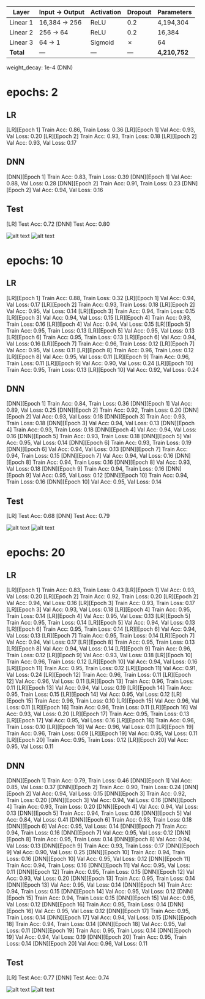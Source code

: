 | Layer     | Input → Output  | Activation | Dropout | Parameters  |
|-----------|------------------|------------|---------|-------------|
| Linear 1  | 16,384 → 256     | ReLU       | 0.2     | 4,194,304   |
| Linear 2  | 256 → 64        | ReLU       | 0.2     | 16,384     |
| Linear 3  | 64 → 1          | Sigmoid    | ✗       | 64         |
| **Total** | —                | —          | —       | **4,210,752** |

weight_decay: 1e-4 (DNN)

# epochs: 2
## LR
[LR][Epoch 1] Train Acc: 0.86, Train Loss: 0.36
[LR][Epoch 1] Val Acc: 0.93, Val Loss: 0.20
[LR][Epoch 2] Train Acc: 0.93, Train Loss: 0.18
[LR][Epoch 2] Val Acc: 0.93, Val Loss: 0.17

## DNN
[DNN][Epoch 1] Train Acc: 0.83, Train Loss: 0.39
[DNN][Epoch 1] Val Acc: 0.88, Val Loss: 0.28
[DNN][Epoch 2] Train Acc: 0.91, Train Loss: 0.23
[DNN][Epoch 2] Val Acc: 0.94, Val Loss: 0.16

## Test
[LR] Test Acc: 0.72
[DNN] Test Acc: 0.80

![alt text](./images/flow2.png)
![alt text](./images/bar2.png)

# epochs: 10
## LR
[LR][Epoch 1] Train Acc: 0.88, Train Loss: 0.32
[LR][Epoch 1] Val Acc: 0.94, Val Loss: 0.17
[LR][Epoch 2] Train Acc: 0.93, Train Loss: 0.18
[LR][Epoch 2] Val Acc: 0.95, Val Loss: 0.14
[LR][Epoch 3] Train Acc: 0.94, Train Loss: 0.15
[LR][Epoch 3] Val Acc: 0.94, Val Loss: 0.15
[LR][Epoch 4] Train Acc: 0.93, Train Loss: 0.16
[LR][Epoch 4] Val Acc: 0.94, Val Loss: 0.15
[LR][Epoch 5] Train Acc: 0.95, Train Loss: 0.13
[LR][Epoch 5] Val Acc: 0.95, Val Loss: 0.13
[LR][Epoch 6] Train Acc: 0.95, Train Loss: 0.13
[LR][Epoch 6] Val Acc: 0.94, Val Loss: 0.16
[LR][Epoch 7] Train Acc: 0.96, Train Loss: 0.12
[LR][Epoch 7] Val Acc: 0.95, Val Loss: 0.11
[LR][Epoch 8] Train Acc: 0.96, Train Loss: 0.12
[LR][Epoch 8] Val Acc: 0.95, Val Loss: 0.11
[LR][Epoch 9] Train Acc: 0.96, Train Loss: 0.11
[LR][Epoch 9] Val Acc: 0.90, Val Loss: 0.24
[LR][Epoch 10] Train Acc: 0.95, Train Loss: 0.13
[LR][Epoch 10] Val Acc: 0.92, Val Loss: 0.24

## DNN
[DNN][Epoch 1] Train Acc: 0.84, Train Loss: 0.36
[DNN][Epoch 1] Val Acc: 0.89, Val Loss: 0.25
[DNN][Epoch 2] Train Acc: 0.92, Train Loss: 0.20
[DNN][Epoch 2] Val Acc: 0.93, Val Loss: 0.18
[DNN][Epoch 3] Train Acc: 0.93, Train Loss: 0.18
[DNN][Epoch 3] Val Acc: 0.94, Val Loss: 0.13
[DNN][Epoch 4] Train Acc: 0.93, Train Loss: 0.18
[DNN][Epoch 4] Val Acc: 0.94, Val Loss: 0.16
[DNN][Epoch 5] Train Acc: 0.93, Train Loss: 0.18
[DNN][Epoch 5] Val Acc: 0.95, Val Loss: 0.14
[DNN][Epoch 6] Train Acc: 0.93, Train Loss: 0.19
[DNN][Epoch 6] Val Acc: 0.94, Val Loss: 0.13
[DNN][Epoch 7] Train Acc: 0.94, Train Loss: 0.15
[DNN][Epoch 7] Val Acc: 0.94, Val Loss: 0.16
[DNN][Epoch 8] Train Acc: 0.94, Train Loss: 0.16
[DNN][Epoch 8] Val Acc: 0.93, Val Loss: 0.18
[DNN][Epoch 9] Train Acc: 0.94, Train Loss: 0.16
[DNN][Epoch 9] Val Acc: 0.95, Val Loss: 0.12
[DNN][Epoch 10] Train Acc: 0.94, Train Loss: 0.16
[DNN][Epoch 10] Val Acc: 0.95, Val Loss: 0.14

## Test
[LR] Test Acc: 0.68
[DNN] Test Acc: 0.79

![alt text](./images/flow10.png)
![alt text](./images/bar10.png)
# epochs: 20
## LR
[LR][Epoch 1] Train Acc: 0.83, Train Loss: 0.43
[LR][Epoch 1] Val Acc: 0.93, Val Loss: 0.20
[LR][Epoch 2] Train Acc: 0.92, Train Loss: 0.20
[LR][Epoch 2] Val Acc: 0.94, Val Loss: 0.16
[LR][Epoch 3] Train Acc: 0.93, Train Loss: 0.17
[LR][Epoch 3] Val Acc: 0.93, Val Loss: 0.18
[LR][Epoch 4] Train Acc: 0.95, Train Loss: 0.14
[LR][Epoch 4] Val Acc: 0.95, Val Loss: 0.13
[LR][Epoch 5] Train Acc: 0.95, Train Loss: 0.14
[LR][Epoch 5] Val Acc: 0.94, Val Loss: 0.13
[LR][Epoch 6] Train Acc: 0.95, Train Loss: 0.14
[LR][Epoch 6] Val Acc: 0.94, Val Loss: 0.13
[LR][Epoch 7] Train Acc: 0.95, Train Loss: 0.14
[LR][Epoch 7] Val Acc: 0.94, Val Loss: 0.17
[LR][Epoch 8] Train Acc: 0.95, Train Loss: 0.13
[LR][Epoch 8] Val Acc: 0.94, Val Loss: 0.14
[LR][Epoch 9] Train Acc: 0.96, Train Loss: 0.12
[LR][Epoch 9] Val Acc: 0.93, Val Loss: 0.18
[LR][Epoch 10] Train Acc: 0.96, Train Loss: 0.12
[LR][Epoch 10] Val Acc: 0.94, Val Loss: 0.16
[LR][Epoch 11] Train Acc: 0.95, Train Loss: 0.12
[LR][Epoch 11] Val Acc: 0.91, Val Loss: 0.24
[LR][Epoch 12] Train Acc: 0.96, Train Loss: 0.11
[LR][Epoch 12] Val Acc: 0.96, Val Loss: 0.11
[LR][Epoch 13] Train Acc: 0.96, Train Loss: 0.11
[LR][Epoch 13] Val Acc: 0.94, Val Loss: 0.19
[LR][Epoch 14] Train Acc: 0.95, Train Loss: 0.15
[LR][Epoch 14] Val Acc: 0.95, Val Loss: 0.12
[LR][Epoch 15] Train Acc: 0.96, Train Loss: 0.10
[LR][Epoch 15] Val Acc: 0.96, Val Loss: 0.11
[LR][Epoch 16] Train Acc: 0.96, Train Loss: 0.11
[LR][Epoch 16] Val Acc: 0.93, Val Loss: 0.20
[LR][Epoch 17] Train Acc: 0.95, Train Loss: 0.13
[LR][Epoch 17] Val Acc: 0.95, Val Loss: 0.16
[LR][Epoch 18] Train Acc: 0.96, Train Loss: 0.10
[LR][Epoch 18] Val Acc: 0.96, Val Loss: 0.11
[LR][Epoch 19] Train Acc: 0.96, Train Loss: 0.09
[LR][Epoch 19] Val Acc: 0.95, Val Loss: 0.11
[LR][Epoch 20] Train Acc: 0.95, Train Loss: 0.12
[LR][Epoch 20] Val Acc: 0.95, Val Loss: 0.11
## DNN
[DNN][Epoch 1] Train Acc: 0.79, Train Loss: 0.46
[DNN][Epoch 1] Val Acc: 0.85, Val Loss: 0.37
[DNN][Epoch 2] Train Acc: 0.90, Train Loss: 0.24
[DNN][Epoch 2] Val Acc: 0.94, Val Loss: 0.15
[DNN][Epoch 3] Train Acc: 0.92, Train Loss: 0.20
[DNN][Epoch 3] Val Acc: 0.94, Val Loss: 0.16
[DNN][Epoch 4] Train Acc: 0.93, Train Loss: 0.20
[DNN][Epoch 4] Val Acc: 0.94, Val Loss: 0.13
[DNN][Epoch 5] Train Acc: 0.94, Train Loss: 0.16
[DNN][Epoch 5] Val Acc: 0.84, Val Loss: 0.41
[DNN][Epoch 6] Train Acc: 0.93, Train Loss: 0.18
[DNN][Epoch 6] Val Acc: 0.95, Val Loss: 0.14
[DNN][Epoch 7] Train Acc: 0.94, Train Loss: 0.16
[DNN][Epoch 7] Val Acc: 0.95, Val Loss: 0.12
[DNN][Epoch 8] Train Acc: 0.95, Train Loss: 0.14
[DNN][Epoch 8] Val Acc: 0.94, Val Loss: 0.13
[DNN][Epoch 9] Train Acc: 0.93, Train Loss: 0.17
[DNN][Epoch 9] Val Acc: 0.90, Val Loss: 0.25
[DNN][Epoch 10] Train Acc: 0.94, Train Loss: 0.16
[DNN][Epoch 10] Val Acc: 0.95, Val Loss: 0.12
[DNN][Epoch 11] Train Acc: 0.94, Train Loss: 0.16
[DNN][Epoch 11] Val Acc: 0.95, Val Loss: 0.11
[DNN][Epoch 12] Train Acc: 0.95, Train Loss: 0.15
[DNN][Epoch 12] Val Acc: 0.93, Val Loss: 0.20
[DNN][Epoch 13] Train Acc: 0.95, Train Loss: 0.14
[DNN][Epoch 13] Val Acc: 0.95, Val Loss: 0.14
[DNN][Epoch 14] Train Acc: 0.94, Train Loss: 0.15
[DNN][Epoch 14] Val Acc: 0.95, Val Loss: 0.12
[DNN][Epoch 15] Train Acc: 0.94, Train Loss: 0.15
[DNN][Epoch 15] Val Acc: 0.95, Val Loss: 0.12
[DNN][Epoch 16] Train Acc: 0.95, Train Loss: 0.14
[DNN][Epoch 16] Val Acc: 0.95, Val Loss: 0.12
[DNN][Epoch 17] Train Acc: 0.95, Train Loss: 0.14
[DNN][Epoch 17] Val Acc: 0.94, Val Loss: 0.15
[DNN][Epoch 18] Train Acc: 0.94, Train Loss: 0.14
[DNN][Epoch 18] Val Acc: 0.95, Val Loss: 0.11
[DNN][Epoch 19] Train Acc: 0.95, Train Loss: 0.14
[DNN][Epoch 19] Val Acc: 0.94, Val Loss: 0.19
[DNN][Epoch 20] Train Acc: 0.95, Train Loss: 0.14
[DNN][Epoch 20] Val Acc: 0.96, Val Loss: 0.11
## Test
[LR] Test Acc: 0.77
[DNN] Test Acc: 0.74

![alt text](./images/flow20.png)
![alt text](./images/bar20.png)